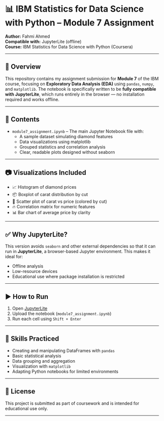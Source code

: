 # 📊 IBM Statistics for Data Science with Python – Module 7 Assignment

**Author:** Fahmi Ahmed  
**Compatible with:** JupyterLite (offline)  
**Course:** IBM Statistics for Data Science with Python (Coursera)

---

## 📌 Overview

This repository contains my assignment submission for **Module 7** of the IBM course, focusing on **Exploratory Data Analysis (EDA)** using `pandas`, `numpy`, and `matplotlib`. The notebook is specifically written to be **fully compatible with JupyterLite**, which runs entirely in the browser — no installation required and works offline.

---

## 📁 Contents

- `module7_assignment.ipynb` – The main Jupyter Notebook file with:
  - A sample dataset simulating diamond features
  - Data visualizations using matplotlib
  - Grouped statistics and correlation analysis
  - Clear, readable plots designed without seaborn

---

## 📷 Visualizations Included

- 📈 Histogram of diamond prices  
- 📦 Boxplot of carat distribution by cut  
- 🔵 Scatter plot of carat vs price (colored by cut)  
- 🔥 Correlation matrix for numeric features  
- 📊 Bar chart of average price by clarity  

---

## ✅ Why JupyterLite?

This version avoids `seaborn` and other external dependencies so that it can run in **JupyterLite**, a browser-based Jupyter environment. This makes it ideal for:

- Offline analysis  
- Low-resource devices  
- Educational use where package installation is restricted

---

## ▶️ How to Run

1. Open [JupyterLite](https://jupyterlite.github.io/demo/lab/)
2. Upload the notebook (`module7_assignment.ipynb`)
3. Run each cell using `Shift + Enter`

---

## 🧠 Skills Practiced

- Creating and manipulating DataFrames with `pandas`  
- Basic statistical analysis  
- Data grouping and aggregation  
- Visualization with `matplotlib`  
- Adapting Python notebooks for limited environments  

---

## 📜 License

This project is submitted as part of coursework and is intended for educational use only.

---
